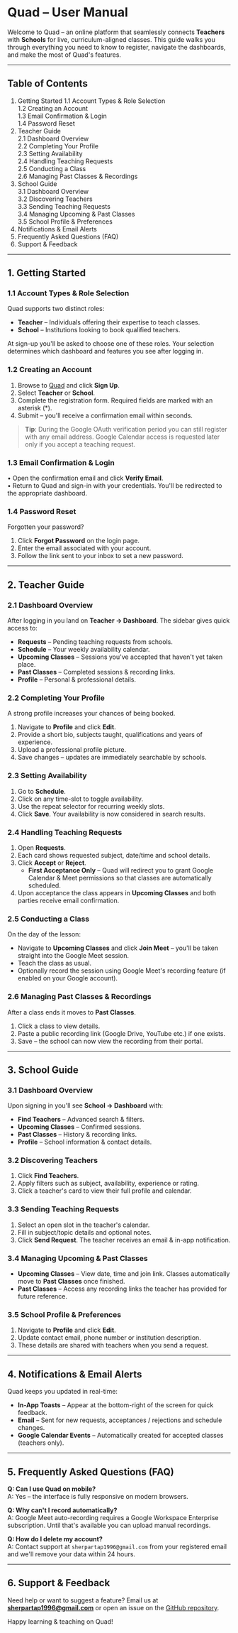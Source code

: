 # Quad – User Manual

Welcome to Quad – an online platform that seamlessly connects **Teachers** with **Schools** for live, curriculum-aligned classes.  This guide walks you through everything you need to know to register, navigate the dashboards, and make the most of Quad's features.

---

## Table of Contents
1. Getting Started
   1.1 Account Types & Role Selection  
   1.2 Creating an Account  
   1.3 Email Confirmation & Login  
   1.4 Password Reset
2. Teacher Guide  
   2.1 Dashboard Overview  
   2.2 Completing Your Profile  
   2.3 Setting Availability  
   2.4 Handling Teaching Requests  
   2.5 Conducting a Class  
   2.6 Managing Past Classes & Recordings
3. School Guide  
   3.1 Dashboard Overview  
   3.2 Discovering Teachers  
   3.3 Sending Teaching Requests  
   3.4 Managing Upcoming & Past Classes  
   3.5 School Profile & Preferences
4. Notifications & Email Alerts
5. Frequently Asked Questions (FAQ)
6. Support & Feedback

---

## 1. Getting Started

### 1.1 Account Types & Role Selection
Quad supports two distinct roles:
* **Teacher** – Individuals offering their expertise to teach classes.
* **School** – Institutions looking to book qualified teachers.

At sign-up you'll be asked to choose one of these roles.  Your selection determines which dashboard and features you see after logging in.

### 1.2 Creating an Account
1. Browse to [Quad](https://sher-sable.vercel.app) and click **Sign Up**.  
2. Select **Teacher** or **School**.  
3. Complete the registration form.  Required fields are marked with an asterisk (*).  
4. Submit – you'll receive a confirmation email within seconds.

> **Tip**: During the Google OAuth verification period you can still register with any email address.  Google Calendar access is requested later only if you accept a teaching request.

### 1.3 Email Confirmation & Login
• Open the confirmation email and click **Verify Email**.  
• Return to Quad and sign-in with your credentials.  You'll be redirected to the appropriate dashboard.

### 1.4 Password Reset
Forgotten your password?
1. Click **Forgot Password** on the login page.  
2. Enter the email associated with your account.  
3. Follow the link sent to your inbox to set a new password.

---

## 2. Teacher Guide

### 2.1 Dashboard Overview
After logging in you land on **Teacher → Dashboard**.  The sidebar gives quick access to:
* **Requests** – Pending teaching requests from schools.
* **Schedule** – Your weekly availability calendar.
* **Upcoming Classes** – Sessions you've accepted that haven't yet taken place.
* **Past Classes** – Completed sessions & recording links.
* **Profile** – Personal & professional details.

### 2.2 Completing Your Profile
A strong profile increases your chances of being booked.
1. Navigate to **Profile** and click **Edit**.  
2. Provide a short bio, subjects taught, qualifications and years of experience.  
3. Upload a professional profile picture.  
4. Save changes – updates are immediately searchable by schools.

### 2.3 Setting Availability
1. Go to **Schedule**.  
2. Click on any time-slot to toggle availability.  
3. Use the repeat selector for recurring weekly slots.  
4. Click **Save**.  Your availability is now considered in search results.

### 2.4 Handling Teaching Requests
1. Open **Requests**.  
2. Each card shows requested subject, date/time and school details.  
3. Click **Accept** or **Reject**.  
   * **First Acceptance Only** – Quad will redirect you to grant Google Calendar & Meet permissions so that classes are automatically scheduled.
4. Upon acceptance the class appears in **Upcoming Classes** and both parties receive email confirmation.

### 2.5 Conducting a Class
On the day of the lesson:
* Navigate to **Upcoming Classes** and click **Join Meet** – you'll be taken straight into the Google Meet session.
* Teach the class as usual.  
* Optionally record the session using Google Meet's recording feature (if enabled on your Google account).

### 2.6 Managing Past Classes & Recordings
After a class ends it moves to **Past Classes**.
1. Click a class to view details.  
2. Paste a public recording link (Google Drive, YouTube etc.) if one exists.  
3. Save – the school can now view the recording from their portal.

---

## 3. School Guide

### 3.1 Dashboard Overview
Upon signing in you'll see **School → Dashboard** with:
* **Find Teachers** – Advanced search & filters.
* **Upcoming Classes** – Confirmed sessions.
* **Past Classes** – History & recording links.
* **Profile** – School information & contact details.

### 3.2 Discovering Teachers
1. Click **Find Teachers**.  
2. Apply filters such as subject, availability, experience or rating.  
3. Click a teacher's card to view their full profile and calendar.

### 3.3 Sending Teaching Requests
1. Select an open slot in the teacher's calendar.  
2. Fill in subject/topic details and optional notes.  
3. Click **Send Request**.  The teacher receives an email & in-app notification.

### 3.4 Managing Upcoming & Past Classes
* **Upcoming Classes** – View date, time and join link.  Classes automatically move to **Past Classes** once finished.  
* **Past Classes** – Access any recording links the teacher has provided for future reference.

### 3.5 School Profile & Preferences
1. Navigate to **Profile** and click **Edit**.  
2. Update contact email, phone number or institution description.  
3. These details are shared with teachers when you send a request.

---

## 4. Notifications & Email Alerts
Quad keeps you updated in real-time:
* **In-App Toasts** – Appear at the bottom-right of the screen for quick feedback.
* **Email** – Sent for new requests, acceptances / rejections and schedule changes.
* **Google Calendar Events** – Automatically created for accepted classes (teachers only).

---

## 5. Frequently Asked Questions (FAQ)

**Q: Can I use Quad on mobile?**  
A: Yes – the interface is fully responsive on modern browsers.

**Q: Why can't I record automatically?**  
A: Google Meet auto-recording requires a Google Workspace Enterprise subscription.  Until that's available you can upload manual recordings.

**Q: How do I delete my account?**  
A: Contact support at `sherpartap1996@gmail.com` from your registered email and we'll remove your data within 24 hours.

---

## 6. Support & Feedback
Need help or want to suggest a feature?  Email us at **sherpartap1996@gmail.com** or open an issue on the [GitHub repository](https://github.com/Sher110106/sher).

Happy learning & teaching on Quad!
